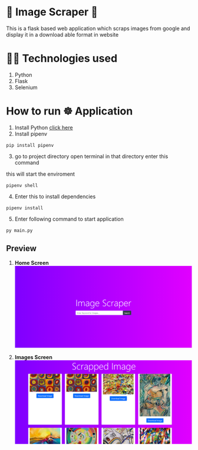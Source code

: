 # 🚀 Image Scraper 🚀
This is a flask based web application which scraps images from google and display it in a download able format in website

# 👨‍💻 Technologies used

1. Python
2. Flask
3. Selenium

# How to run ☸ Application 
1. Install Python [click here](https://www.python.org/downloads/) 
2. Install pipenv
```commandline
pip install pipenv
```
3. go to project directory open terminal in that directory enter this command

this will start the enviroment
```commandline
pipenv shell 
```
4. Enter this to install dependencies
```commandline
pipenv install
```
5. Enter following command to start application
```commandline
py main.py
```

## Preview

1. **Home Screen**
![Home Screen](./readmeAssets/ss_1.png)
   

1. **Images Screen**
![Home Screen](./readmeAssets/ss_2.png)